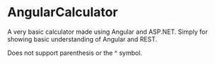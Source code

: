 # AngularCalculator
A very basic calculator made using Angular and ASP.NET. Simply for showing basic understanding of Angular and REST.

Does not support parenthesis or the ^ symbol.
